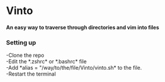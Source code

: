 <h1>Vinto</h1>
<h4>An easy way to traverse through directories and vim into files</h4>

<h3>Setting up</h3>
-Clone the repo<br>
-Edit the *.zshrc* or *.bashrc* file<br>
-Add *alias = "/way/to/the/file/Vinto/vinto.sh* to the file.<br>
-Restart the terminal<br>

